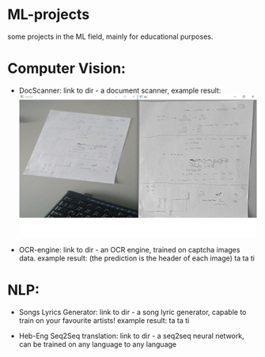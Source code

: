 # ML-projects
some projects in the ML field, mainly for educational purposes.


# Computer Vision:
  
  * DocScanner:
    link to dir - 
    a document scanner, example result:
    <img src="https://github.com/YuvalTamir2/ML-projects/blob/main/Computer%20Vision/DocScanner/results/Result_1.jpg" >
    
   * OCR-engine:
    link to dir - 
    an OCR engine, trained on captcha images data. example result:
    (the prediction is the header of each image)
    ta ta ti
    
 # NLP:
 
   * Songs Lyrics Generator:
    link to dir - 
    a song lyric generator, capable to train on your favourite artists!
    example result:
    ta ta ti
    
   * Heb-Eng Seq2Seq translation:
    link to dir - 
    a seq2seq neural network, can be trained on any language to any language
    
  

    
    
